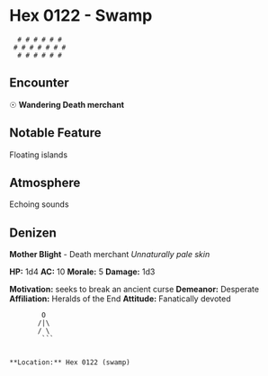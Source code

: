 # Hex 0122 - Swamp
```
  # # # # # #
 # # # # # # #
  # # # # # #
```

## Encounter

☉ **Wandering Death merchant**

## Notable Feature

Floating islands

## Atmosphere

Echoing sounds

## Denizen

**Mother Blight** - Death merchant
*Unnaturally pale skin*

**HP:** 1d4 **AC:** 10 **Morale:** 5
**Damage:** 1d3

**Motivation:** seeks to break an ancient curse
**Demeanor:** Desperate
**Affiliation:** Heralds of the End
**Attitude:** Fanatically devoted

```
        O
       /|\
       / \
        ```


**Location:** Hex 0122 (swamp)
